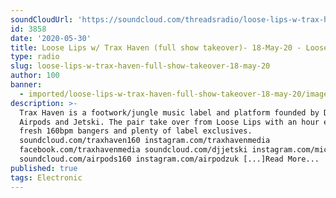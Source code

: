 ```yaml
---
soundCloudUrl: 'https://soundcloud.com/threadsradio/loose-lips-w-trax-haven-full-show-takeover'
id: 3858
date: '2020-05-30'
title: Loose Lips w/ Trax Haven (full show takeover)- 18-May-20 - Loose Lips
type: radio
slug: loose-lips-w-trax-haven-full-show-takeover-18-may-20
author: 100
banner:
  - imported/loose-lips-w-trax-haven-full-show-takeover-18-may-20/image3858.jpeg
description: >-
  Trax Haven is a footwork/jungle music label and platform founded by DJs
  Airpods and Jetski. The pair take over from Loose Lips with an hour each of
  fresh 160bpm bangers and plenty of label exclusives.
  soundcloud.com/traxhaven160 instagram.com/traxhavenmedia
  facebook.com/traxhavenmedia soundcloud.com/djjetski instagram.com/michaelowem
  soundcloud.com/airpods160 instagram.com/airpodzuk [...]Read More...
published: true
tags: Electronic
---
```

